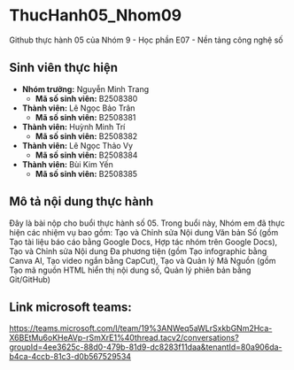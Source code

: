 # ThucHanh05_Nhom09
Github thực hành 05 của Nhóm 9 - Học phần E07 - Nền tảng công nghệ số

## Sinh viên thực hiện
- **Nhóm trưởng:** Nguyễn Minh Trang 
    - **Mã số sinh viên:** B2508380
- **Thành viên:** Lê Ngọc Bảo Trân
    - **Mã số sinh viên:** B2508381
- **Thành viên:** Huỳnh Minh Trí 
    - **Mã số sinh viên:** B2508382
- **Thành viên:** Lê Ngọc Thảo Vy 
    - **Mã số sinh viên:** B2508384
- **Thành viên:** Bùi Kim Yến 
    - **Mã số sinh viên:** B2508385

## Mô tả nội dung thực hành
Đây là bài nộp cho buổi thực hành số 05. Trong buổi này, Nhóm em đã thực hiện các nhiệm vụ bao gồm:  Tạo và Chỉnh sửa Nội dung Văn bản Số (gồm Tạo tài liệu báo cáo bằng Google Docs, Hợp tác nhóm trên Google Docs), Tạo và Chỉnh sửa Nội dung Đa phương tiện (gồm Tạo infographic bằng Canva AI, Tạo video ngắn bằng CapCut), Tạo và Quản lý Mã Nguồn (gồm Tạo mã nguồn HTML hiển thị nội dung số, Quản lý phiên bản bằng Git/GitHub)

## Link microsoft teams:
https://teams.microsoft.com/l/team/19%3ANWeq5aWLrSxkbGNm2Hca-X6BEtMu6oKHeAVp-rSmXrE1%40thread.tacv2/conversations?groupId=4ee3625c-88d0-479b-81d9-dc8283f11daa&tenantId=80a906da-b4ca-4ccb-81c3-d0b567529534



